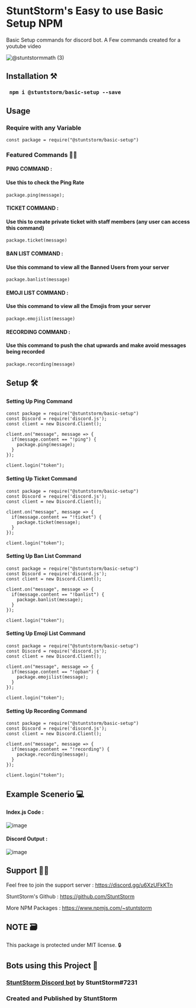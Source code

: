   # StuntStorm's Easy to use **Basic Setup NPM**

Basic Setup commands for discord bot. A Few commands created for a youtube video

![@stuntstormmath (3)](https://user-images.githubusercontent.com/56226566/124359639-7348c300-dc43-11eb-9ff2-126cb4bf98b3.png)



## Installation ⚒️

### ``` npm i @stuntstorm/basic-setup --save```

## Usage

### Require with any Variable
```
const package = require("@stuntstorm/basic-setup")
```

### Featured Commands 🐱‍🏍

#### PING COMMAND : 
#### Use this to check the Ping Rate

```
package.ping(message);
```
#### TICKET COMMAND : 
#### Use this to create private ticket with staff members (any user can access this command)

```
package.ticket(message)
```
#### BAN LIST COMMAND : 
#### Use this command to view all the Banned Users from your server

```
package.banlist(message)
```
#### EMOJI LIST COMMAND : 
#### Use this command to view all the Emojis from your server

```
package.emojilist(message)
```
#### RECORDING COMMAND : 
#### Use this command to push the chat upwards and make avoid messages being recorded

```
package.recording(message)
```

## Setup 🛠️

#### Setting Up Ping Command
```
const package = require("@stuntstorm/basic-setup")
const Discord = require('discord.js');
const client = new Discord.Client();

client.on("message", message => {
  if(message.content == "!ping") {
    package.ping(message);
  }
});

client.login("token");
```
#### Setting Up Ticket Command
```
const package = require("@stuntstorm/basic-setup")
const Discord = require('discord.js');
const client = new Discord.Client();

client.on("message", message => {
  if(message.content == "!ticket") {
    package.ticket(message);
  }
});

client.login("token");
```
#### Setting Up Ban List Command
```
const package = require("@stuntstorm/basic-setup")
const Discord = require('discord.js');
const client = new Discord.Client();

client.on("message", message => {
  if(message.content == "!banlist") {
    package.banlist(message);
  }
});

client.login("token");
```
#### Setting Up Emoji List Command
```
const package = require("@stuntstorm/basic-setup")
const Discord = require('discord.js');
const client = new Discord.Client();

client.on("message", message => {
  if(message.content == "!opban") {
    package.emojilist(message);
  }
});

client.login("token");
```
#### Setting Up Recording Command
```
const package = require("@stuntstorm/basic-setup")
const Discord = require('discord.js');
const client = new Discord.Client();

client.on("message", message => {
  if(message.content == "!recording") {
    package.recording(message);
  }
});

client.login("token");
```
## Example Scenerio 💻

#### Index.js Code : 
![image](https://user-images.githubusercontent.com/56226566/124360067-57deb780-dc45-11eb-8318-68d46e86a593.png)
#### Discord Output : 
![image](https://user-images.githubusercontent.com/56226566/124360578-46e37580-dc48-11eb-801d-52f10abfb62c.png)



## Support 🐱‍💻

Feel free to join the support server : https://discord.gg/u6XzUFkKTn

StuntStorm's Github : https://github.com/StuntStorm

More NPM Packages : https://www.npmjs.com/~stuntstorm

## NOTE 🗃️

This package is protected under MIT license. 🔒

## Bots using this Project 👾
### [StuntStorm Discord bot](https://discord.com/oauth2/authorize?client_id=850011982777417759&scope=bot&permissions=268443702) by StuntStorm#7231

### Created and Published by StuntStorm
